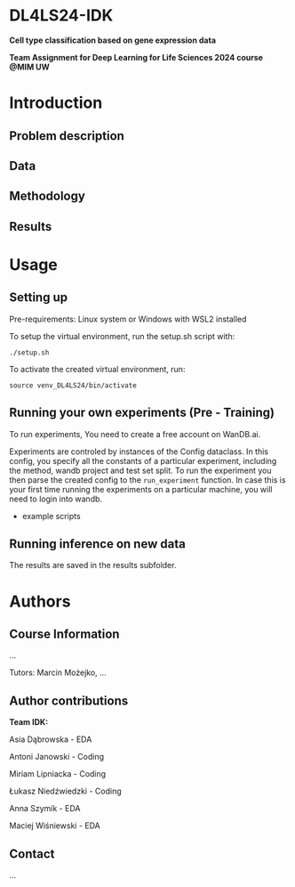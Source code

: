 # DL4LS24-IDK
**Cell type classification based on gene expression data**

**Team Assignment for Deep Learning for Life Sciences 2024 course @MIM UW**

# Introduction

## Problem description

## Data

## Methodology

## Results

# Usage

## Setting up

Pre-requirements: Linux system or Windows with WSL2 installed

To setup the virtual environment, run the setup.sh script with:

`./setup.sh`

To activate the created virtual environment, run:

`source venv_DL4LS24/bin/activate`

## Running your own experiments (Pre - Training)

To run experiments, You need to create a free account on WanDB.ai. 

Experiments are controled by instances of the Config dataclass. In this config, you specify all the constants of a particular experiment, including the method, wandb project and test set split. To run the experiment you then parse the created config to the `run_experiment` function. In case this is your first time running the experiments on a particular machine, you will need to login into wandb.

- example scripts

## Running inference on new data

The results are saved in the results subfolder.

# Authors
## Course Information
...

Tutors: Marcin Możejko, ...

## Author contributions
**Team IDK:**

Asia Dąbrowska - EDA

Antoni Janowski - Coding

Miriam Lipniacka - Coding

Łukasz Niedźwiedzki - Coding

Anna Szymik - EDA

Maciej Wiśniewski - EDA

## Contact
...
